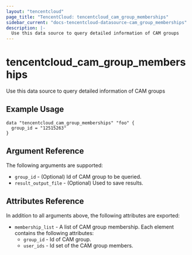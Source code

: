 ```yaml
---
layout: "tencentcloud"
page_title: "TencentCloud: tencentcloud_cam_group_memberships"
sidebar_current: "docs-tencentcloud-datasource-cam_group_memberships"
description: |-
  Use this data source to query detailed information of CAM groups
---
```


# tencentcloud_cam_group_memberships

Use this data source to query detailed information of CAM groups

## Example Usage

```hcl
data "tencentcloud_cam_group_memberships" "foo" {
  group_id = "12515263"
}
```

## Argument Reference

The following arguments are supported:

* `group_id` - (Optional) Id of CAM group to be queried.
* `result_output_file` - (Optional) Used to save results.

## Attributes Reference

In addition to all arguments above, the following attributes are exported:

* `membership_list` - A list of CAM group membership. Each element contains the following attributes:
  * `group_id` - Id of CAM group.
  * `user_ids` - Id set of the CAM group members.


